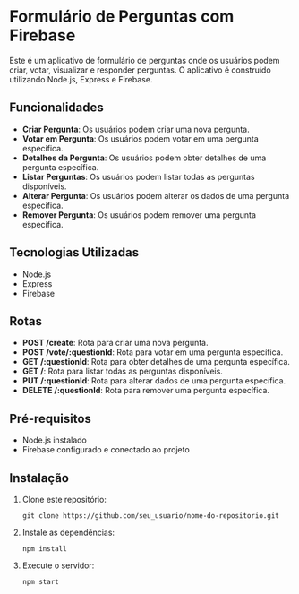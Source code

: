 # Formulário de Perguntas com Firebase

Este é um aplicativo de formulário de perguntas onde os usuários podem criar, votar, visualizar e responder perguntas. O aplicativo é construído utilizando Node.js, Express e Firebase.

## Funcionalidades

- **Criar Pergunta**: Os usuários podem criar uma nova pergunta.
- **Votar em Pergunta**: Os usuários podem votar em uma pergunta específica.
- **Detalhes da Pergunta**: Os usuários podem obter detalhes de uma pergunta específica.
- **Listar Perguntas**: Os usuários podem listar todas as perguntas disponíveis.
- **Alterar Pergunta**: Os usuários podem alterar os dados de uma pergunta específica.
- **Remover Pergunta**: Os usuários podem remover uma pergunta específica.

## Tecnologias Utilizadas

- Node.js
- Express
- Firebase

## Rotas

- **POST /create**: Rota para criar uma nova pergunta.
- **POST /vote/:questionId**: Rota para votar em uma pergunta específica.
- **GET /:questionId**: Rota para obter detalhes de uma pergunta específica.
- **GET /**: Rota para listar todas as perguntas disponíveis.
- **PUT /:questionId**: Rota para alterar dados de uma pergunta específica.
- **DELETE /:questionId**: Rota para remover uma pergunta específica.

## Pré-requisitos

- Node.js instalado
- Firebase configurado e conectado ao projeto

## Instalação

1. Clone este repositório:
   ```
   git clone https://github.com/seu_usuario/nome-do-repositorio.git
   ```

2. Instale as dependências:
   ```
   npm install
   ```
3. Execute o servidor:
   ```
   npm start
   ```